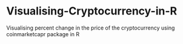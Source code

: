 # Visualising-Cryptocurrency-in-R
Visualising percent change in the price of the cryptocurrency using coinmarketcapr package in R
